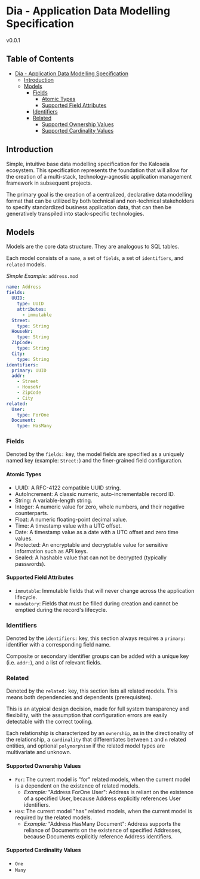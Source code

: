 # Dia - Application Data Modelling Specification

v0.0.1
## Table of Contents

- [Dia - Application Data Modelling Specification](#dia---application-data-modelling-specification)
  - [Introduction](#introduction)
  - [Models](#models)
    - [Fields](#fields)
      - [Atomic Types](#atomic-types)
      - [Supported Field Attributes](#supported-field-attributes)
    - [Identifiers](#identifiers)
    - [Related](#related)
      - [Supported Ownership Values](#supported-ownership-values)
      - [Supported Cardinality Values](#supported-cardinality-values)

## Introduction

Simple, intuitive base data modelling specification for the Kaloseia ecosystem. This specification represents the foundation that will allow for the creation of a multi-stack, technology-agnostic application management framework in subsequent projects.

The primary goal is the creation of a centralized, declarative data modelling format that can be utilized by both technical and non-technical stakeholders to specify standardized business application data, that can then be generatively transpiled into stack-specific technologies.

## Models

Models are the core data structure. They are analogous to SQL tables.

Each model consists of a `name`, a set of `fields`, a set of `identifiers`, and `related` models.

*Simple Example:* `address.mod`
```yaml
name: Address
fields:
  UUID:
    type: UUID
    attributes:
      - immutable
  Street:
    type: String
  HouseNr:
    type: String
  ZipCode:
    type: String
  City:
    type: String
identifiers:
  primary: UUID
  addr:
    - Street
    - HouseNr
    - ZipCode
    - City
related:
  User:
    type: ForOne
  Document:
    type: HasMany
```

### Fields

Denoted by the `fields:` key, the model fields are specified as a uniquely named key (example: `Street:`) and the finer-grained field configuration.

#### Atomic Types

* UUID: A RFC-4122 compatible UUID string.
* AutoIncrement: A classic numeric, auto-incrementable record ID.
* String: A variable-length string.
* Integer: A numeric value for zero, whole numbers, and their negative counterparts.
* Float: A numeric floating-point decimal value.
* Time: A timestamp value with a UTC offset.
* Date: A timestamp value as a date with a UTC offset and zero time values.
* Protected: An encryptable and decryptable value for sensitive information such as API keys.
* Sealed: A hashable value that can not be decrypted (typically passwords).

#### Supported Field Attributes

* `immutable`: Immutable fields that will never change across the application lifecycle.
* `mandatory`: Fields that must be filled during creation and cannot be emptied during the record's lifecycle.

### Identifiers

Denoted by the `identifiers:` key, this section always requires a `primary:` identifier with a corresponding field name.

Composite or secondary identifier groups can be added with a unique key (i.e. `addr:`), and a list of relevant fields.

### Related

Denoted by the `related:` key, this section lists all related models. This means both dependencies and dependents (prerequisites). 

This is an atypical design decision, made for full system transparency and flexibility, with the assumption that configuration errors are easily detectable with the correct tooling.

Each relationship is characterized by an `ownership`, as in the directionality of the relationship, a `cardinality` that differentiates between `1` and `n` related entities, and optional `polymorphism` if the related model types are multivariate and unknown.

#### Supported Ownership Values

* `For`: The current model is "for" related models, when the current model is a dependent on the existence of related models.
  * *Example:* "Address ForOne User": Address is reliant on the existence of a specified User, because Address explicitly references User identifiers.
* `Has`: The current model "has" related models, when the current model is required by the related models.
  * *Example:* "Address HasMany Document": Address supports the reliance of Documents on the existence of specified Addresses, because Documents explicitly reference Address identifiers.

#### Supported Cardinality Values

* `One`
* `Many`
